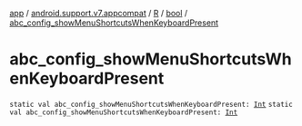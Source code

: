 [app](../../../index.md) / [android.support.v7.appcompat](../../index.md) / [R](../index.md) / [bool](index.md) / [abc_config_showMenuShortcutsWhenKeyboardPresent](.)

# abc_config_showMenuShortcutsWhenKeyboardPresent

`static val abc_config_showMenuShortcutsWhenKeyboardPresent: `[`Int`](https://kotlinlang.org/api/latest/jvm/stdlib/kotlin/-int/index.html)
`static val abc_config_showMenuShortcutsWhenKeyboardPresent: `[`Int`](https://kotlinlang.org/api/latest/jvm/stdlib/kotlin/-int/index.html)